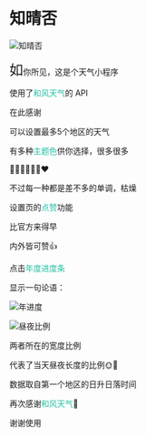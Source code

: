 # 知晴否

![知晴否](https://cdn.jsdelivr.net/gh/justzerock/mp-zero@master/miniprogram/img/avatar.png)

<font size=5>如</font>你所见，这是个天气小程序



使用了<font color='#24BFA5'>和风天气</font>的 API

在此感谢

可以设置最多5个地区的天气



有多种<font color='#24BFA5'>主题色</font>供你选择，很多很多

🧡💛💚💙💜🖤❤

不过每一种都是差不多的单调，枯燥



设置页的<font color='#24BFA5'>点赞</font>功能

比官方来得早

内外皆可赞👍



点击<font color="#24BFA5">年度进度条</font>

显示一句论语：

   

![年进度](https://cdn.jsdelivr.net/gh/justzerock/assets@master/img/200521year.png)

![昼夜比例](https://cdn.jsdelivr.net/gh/justzerock/assets@master/img/200521daynight.png)



两者所在的宽度比例

代表了当天昼夜长度的比例🌞🌛

数据取自第一个地区的日升日落时间

再次感谢<font color="#24BFA5">和风天气</font>🤝



谢谢使用